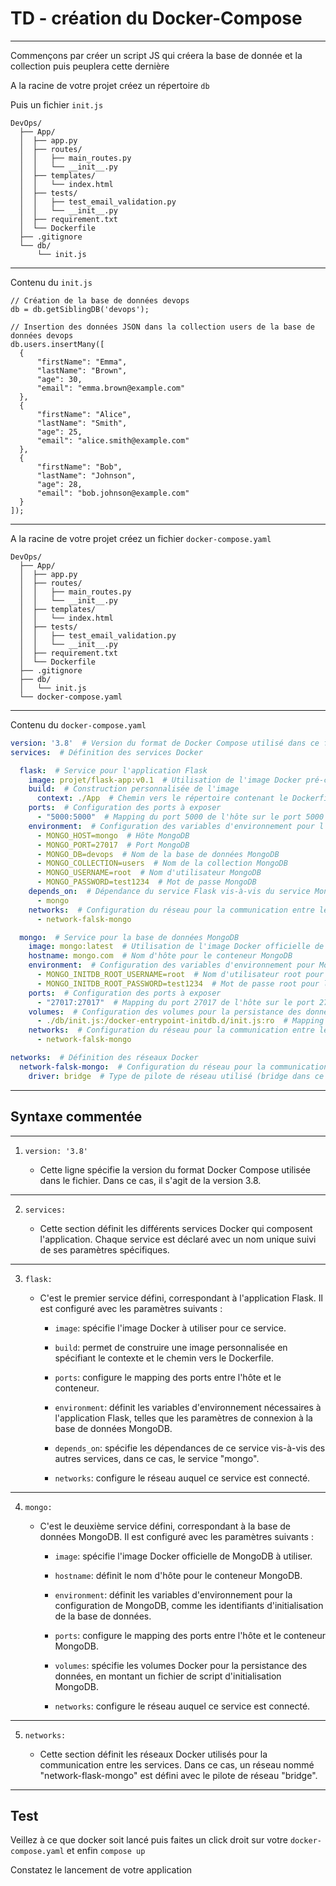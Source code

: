 # TD - création du Docker-Compose

---

Commençons par créer un script JS qui créera la base de donnée et la collection puis peuplera cette dernière

A la racine de votre projet créez un répertoire `db`

Puis un fichier `init.js`

```UML
DevOps/
  ├── App/
  │  ├── app.py
  │  ├── routes/
  │  │   ├── main_routes.py
  │  │   └── __init__.py 
  │  ├── templates/
  │  │   └── index.html
  │  ├── tests/
  │  │   ├── test_email_validation.py
  │  │   └── __init__.py 
  │  ├── requirement.txt
  │  └── Dockerfile
  ├── .gitignore
  └── db/
      └── init.js
```

----

Contenu du `init.js`

```JS
// Création de la base de données devops
db = db.getSiblingDB('devops');

// Insertion des données JSON dans la collection users de la base de données devops
db.users.insertMany([
  {
      "firstName": "Emma",
      "lastName": "Brown",
      "age": 30,
      "email": "emma.brown@example.com"
  },
  {
      "firstName": "Alice",
      "lastName": "Smith",
      "age": 25,
      "email": "alice.smith@example.com"
  },
  {
      "firstName": "Bob",
      "lastName": "Johnson",
      "age": 28,
      "email": "bob.johnson@example.com"
  }
]);

```

----

A la racine de votre projet créez un fichier `docker-compose.yaml`

```UML
DevOps/
  ├── App/
  │  ├── app.py
  │  ├── routes/
  │  │   ├── main_routes.py
  │  │   └── __init__.py 
  │  ├── templates/
  │  │   └── index.html
  │  ├── tests/
  │  │   ├── test_email_validation.py
  │  │   └── __init__.py 
  │  ├── requirement.txt
  │  └── Dockerfile
  ├── .gitignore
  ├── db/
  │   └── init.js
  └── docker-compose.yaml
```

----

Contenu du `docker-compose.yaml`

```YAML
version: '3.8'  # Version du format de Docker Compose utilisé dans ce fichier
services:  # Définition des services Docker

  flask:  # Service pour l'application Flask
    image: projet/flask-app:v0.1  # Utilisation de l'image Docker pré-construite pour Flask
    build:  # Construction personnalisée de l'image
      context: ./App  # Chemin vers le répertoire contenant le Dockerfile pour la construction de l'image
    ports:  # Configuration des ports à exposer
      - "5000:5000"  # Mapping du port 5000 de l'hôte sur le port 5000 du conteneur
    environment:  # Configuration des variables d'environnement pour l'application Flask
      - MONGO_HOST=mongo  # Hôte MongoDB
      - MONGO_PORT=27017  # Port MongoDB
      - MONGO_DB=devops  # Nom de la base de données MongoDB
      - MONGO_COLLECTION=users  # Nom de la collection MongoDB
      - MONGO_USERNAME=root  # Nom d'utilisateur MongoDB
      - MONGO_PASSWORD=test1234  # Mot de passe MongoDB
    depends_on:  # Dépendance du service Flask vis-à-vis du service MongoDB
      - mongo
    networks:  # Configuration du réseau pour la communication entre les services
      - network-falsk-mongo

  mongo:  # Service pour la base de données MongoDB
    image: mongo:latest  # Utilisation de l'image Docker officielle de MongoDB
    hostname: mongo.com  # Nom d'hôte pour le conteneur MongoDB
    environment:  # Configuration des variables d'environnement pour MongoDB
      - MONGO_INITDB_ROOT_USERNAME=root  # Nom d'utilisateur root pour l'initialisation de la base de données
      - MONGO_INITDB_ROOT_PASSWORD=test1234  # Mot de passe root pour l'initialisation de la base de données
    ports:  # Configuration des ports à exposer
      - "27017:27017"  # Mapping du port 27017 de l'hôte sur le port 27017 du conteneur MongoDB
    volumes:  # Configuration des volumes pour la persistance des données
      - ./db/init.js:/docker-entrypoint-initdb.d/init.js:ro  # Mapping du script d'initialisation MongoDB
    networks:  # Configuration du réseau pour la communication entre les services
      - network-falsk-mongo

networks:  # Définition des réseaux Docker
  network-falsk-mongo:  # Configuration du réseau pour la communication entre les services
    driver: bridge  # Type de pilote de réseau utilisé (bridge dans ce cas)
```

----

## Syntaxe commentée

----

1. `version: '3.8'`

   - Cette ligne spécifie la version du format Docker Compose utilisée dans le fichier. Dans ce cas, il s'agit de la version 3.8.

----

2. `services:`

   - Cette section définit les différents services Docker qui composent l'application. Chaque service est déclaré avec un nom unique suivi de ses paramètres spécifiques.

----

3. `flask:`

   - C'est le premier service défini, correspondant à l'application Flask. Il est configuré avec les paramètres suivants :
     - `image`: spécifie l'image Docker à utiliser pour ce service.
  
     - `build`: permet de construire une image personnalisée en spécifiant le contexte et le chemin vers le Dockerfile.
  
     - `ports`: configure le mapping des ports entre l'hôte et le conteneur.

     - `environment`: définit les variables d'environnement nécessaires à l'application Flask, telles que les paramètres de connexion à la base de données MongoDB.

     - `depends_on`: spécifie les dépendances de ce service vis-à-vis des autres services, dans ce cas, le service "mongo".
  
     - `networks`: configure le réseau auquel ce service est connecté.

----

4. `mongo:`

   - C'est le deuxième service défini, correspondant à la base de données MongoDB. Il est configuré avec les paramètres suivants :

     - `image`: spécifie l'image Docker officielle de MongoDB à utiliser.
  
     - `hostname`: définit le nom d'hôte pour le conteneur MongoDB.

     - `environment`: définit les variables d'environnement pour la configuration de MongoDB, comme les identifiants d'initialisation de la base de données.

     - `ports`: configure le mapping des ports entre l'hôte et le conteneur MongoDB.
  
     - `volumes`: spécifie les volumes Docker pour la persistance des données, en montant un fichier de script d'initialisation MongoDB.

     - `networks`: configure le réseau auquel ce service est connecté.

----

5. `networks:`

   - Cette section définit les réseaux Docker utilisés pour la communication entre les services. Dans ce cas, un réseau nommé "network-flask-mongo" est défini avec le pilote de réseau "bridge".

---

## Test

Veillez à ce que docker soit lancé puis faites un click droit sur votre `docker-compose.yaml` et enfin `compose up`

Constatez le lancement de votre application

